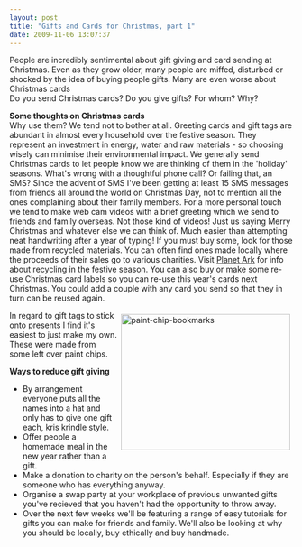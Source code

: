 ```yaml
---
layout: post
title: "Gifts and Cards for Christmas, part 1"
date: 2009-11-06 13:07:37
---
```


People are incredibly sentimental about gift giving and card sending at Christmas. Even as they grow older, many people are miffed, disturbed or shocked by the idea of buying people gifts. Many are even worse about Christmas cards  
Do you send Christmas cards? Do you give gifts? For whom? Why?

**Some thoughts on Christmas cards**  
Why use them? We tend not to bother at all. Greeting cards and gift tags are abundant in almost every household over the festive season. They represent an investment in energy, water and raw materials - so choosing wisely can minimise their environmental impact. We generally send Christmas cards to let people know we are thinking of them in the 'holiday' seasons. What's wrong with a thoughtful phone call? Or failing that, an SMS? Since the advent of SMS I've been getting at least 15 SMS messages from friends all around the world on Christmas Day, not to mention all the ones complaining about their family members. For a more personal touch we tend to make web cam videos with a brief greeting which we send to friends and family overseas. Not those kind of videos! Just us saying Merry Christmas and whatever else we can think of. Much easier than attempting neat handwriting after a year of typing! If you must buy some, look for those made from recycled materials. You can often find ones made locally where the proceeds of their sales go to various charities. Visit [Planet Ark][1] for info about recycling in the festive season. You can also buy or make some re-use Christmas card labels so you can re-use this year's cards next Christmas. You could add a couple with any card you send so that they in turn can be reused again.

 [1]: http://festiverecycling.planetark.org/

<a href="http://www.greenrenters.org/2009/11/gift-buying-for-christmas-part-1/paint-chip-bookmarks-2/" rel="attachment wp-att-1235"><img alt="paint-chip-bookmarks" class="alignleft size-full wp-image-1235" src="/sites/default/files/images/paint-chip-bookmarks1.jpg" style="width: 300px; height: 241px; float: right; margin: 6px;" title="paint-chip-bookmarks" /></a> In regard to gift tags to stick onto presents I find it's easiest to just make my own. These were made from some left over paint chips.

**Ways to reduce gift giving**

*   By arrangement everyone puts all the names into a hat and only has to give one gift each, kris krindle style.
*   Offer people a homemade meal in the new year rather than a gift.
*   Make a donation to charity on the person's behalf. Especially if they are someone who has everything anyway.
*   Organise a swap party at your workplace of previous unwanted gifts you've recieved that you haven't had the opportunity to throw away.
*   Over the next few weeks we'll be featuring a range of easy tutorials for gifts you can make for friends and family. We'll also be looking at why you should be locally, buy ethically and buy handmade.